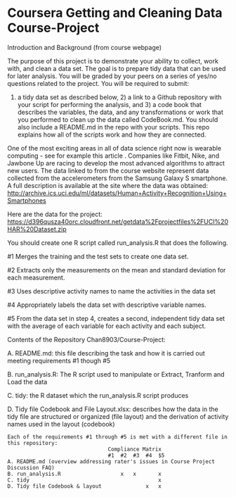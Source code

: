 Coursera Getting and Cleaning Data Course-Project
=================================================
Introduction and Background (from course webpage)

The purpose of this project is to demonstrate your ability to collect, work with, and clean a data
 set. The goal is to prepare tidy data that can be used for later analysis. You will be graded by 
 your peers on a series of yes/no questions related to the project. You will be required to submit: 
 1) a tidy data set as described below, 2) a link to a Github repository with your script for 
 performing the analysis, and 3) a code book that describes the variables, the data, and any 
 transformations or work that you performed to clean up the data called CodeBook.md. You should 
 also include a README.md in the repo with your scripts. This repo explains how all of the scripts 
 work and how they are connected. 

One of the most exciting areas in all of data science right now is wearable computing - see for 
example this article . Companies like Fitbit, Nike, and Jawbone Up are racing to develop the most 
advanced algorithms to attract new users. The data linked to from the course website represent data 
collected from the accelerometers from the Samsung Galaxy S smartphone. A full description is 
available at the site where the data was obtained:
http://archive.ics.uci.edu/ml/datasets/Human+Activity+Recognition+Using+Smartphones

Here are the data for the project:
https://d396qusza40orc.cloudfront.net/getdata%2Fprojectfiles%2FUCI%20HAR%20Dataset.zip

You should create one R script called run_analysis.R that does the following. 

 #1 Merges the training and the test sets to create one data set.
 
 #2 Extracts only the measurements on the mean and standard deviation for each measurement. 
 
 #3 Uses descriptive activity names to name the activities in the data set
 
 #4 Appropriately labels the data set with descriptive variable names. 
 
 #5 From the data set in step 4, creates a second, independent tidy data set with the average of 
	each variable for each activity and each subject.
	
Contents of the Repository Chan8903/Course-Project:

A. README.md: this file describing the task and how it is carried out meeting requirements
	#1 though #5
	
B. run_analysis.R: The R script used to manipulate or Extract, Tranform and Load the data

C. tidy: the R dataset which the run_analysis.R script produces

D. Tidy file Codebook and File Layout.xlsx: describes how the data in the tidy file are structured
	or organized (file layout) and the derivation of activity names used in the layout (codebook)
	
	
	Each of the requirements #1 through #5 is met with a different file in this repository:
									Compliance Matrix
									#1	#2 	#3	#4 	$5
	A. README.md (overview addressing rater's issues in Course Project Discussion FAQ)
	B. run_analysis.R					x 	x 		x 
	C. tidy											x 
	D. Tidy file Codebook & layout				x 	x 


   

